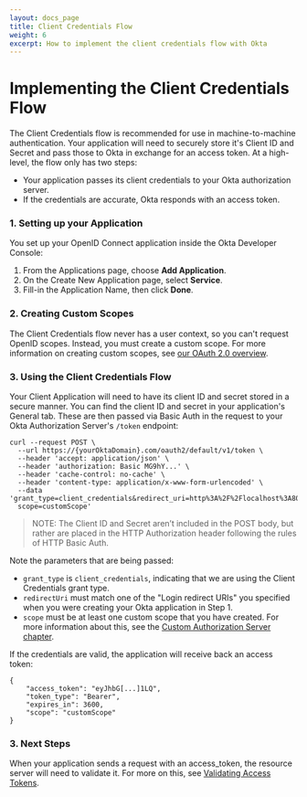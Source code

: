 ```yaml
---
layout: docs_page
title: Client Credentials Flow
weight: 6
excerpt: How to implement the client credentials flow with Okta
---
```


# Implementing the Client Credentials Flow

The Client Credentials flow is recommended for use in machine-to-machine authentication. Your application will need to securely store it's Client ID and Secret and pass those to Okta in exchange for an access token. At a high-level, the flow only has two steps:

- Your application passes its client credentials to your Okta authorization server.
- If the credentials are accurate, Okta responds with an access token.

### 1. Setting up your Application

You set up your OpenID Connect application inside the Okta Developer Console:

1. From the Applications page, choose **Add Application**.
2. On the Create New Application page, select **Service**.
3. Fill-in the Application Name, then click **Done**.

### 2. Creating Custom Scopes

The Client Credentials flow never has a user context, so you can't request OpenID scopes. Instead, you must create a custom scope. For more information on creating custom scopes, see [our OAuth 2.0 overview](/authentication-guide/auth-overview/#client-credentials-flow).

### 3. Using the Client Credentials Flow

Your Client Application will need to have its client ID and secret stored in a secure manner. You can find the client ID and secret in your application's General tab. These are then passed via Basic Auth in the request to your Okta Authorization Server's `/token` endpoint:

```
curl --request POST \
  --url https://{yourOktaDomain}.com/oauth2/default/v1/token \
  --header 'accept: application/json' \
  --header 'authorization: Basic MG9hY...' \
  --header 'cache-control: no-cache' \
  --header 'content-type: application/x-www-form-urlencoded' \
  --data 'grant_type=client_credentials&redirect_uri=http%3A%2F%2Flocalhost%3A8080&
  scope=customScope'
```

> NOTE: The Client ID and Secret aren’t included in the POST body, but rather are placed in the HTTP Authorization header following the rules of HTTP Basic Auth.

Note the parameters that are being passed:

- `grant_type` is `client_credentials`, indicating that we are using the Client Credentials grant type.
- `redirectUri` must match one of the "Login redirect URIs" you specified when you were creating your Okta application in Step 1.
- `scope` must be at least one custom scope that you have created. For more information about this, see the [Custom Authorization Server chapter](/authentication-guide/implementing-authentication/set-up-authz-server.html#create-scopes-optional).

If the credentials are valid, the application will receive back an access token:

```
{
    "access_token": "eyJhbG[...]1LQ",
    "token_type": "Bearer",
    "expires_in": 3600,
    "scope": "customScope"
}
```

### 3. Next Steps

When your application sends a request with an access_token, the resource server will need to validate it. For more on this, see [Validating Access Tokens](/authentication-guide/tokens/validating-access-tokens.html).
